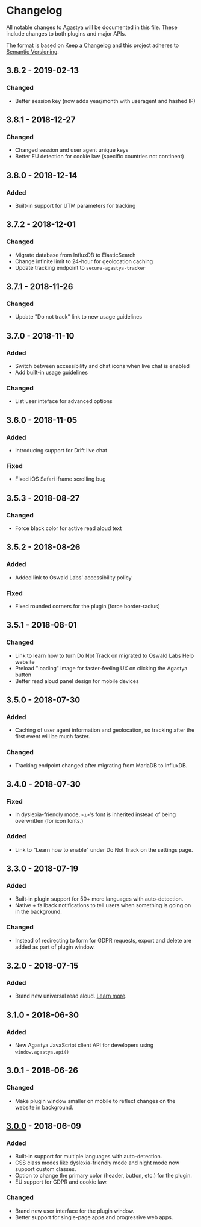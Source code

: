 # Changelog
All notable changes to Agastya will be documented in this file. These include changes to both plugins and major APIs.

The format is based on [Keep a Changelog](http://keepachangelog.com/en/1.0.0/)
and this project adheres to [Semantic Versioning](http://semver.org/spec/v2.0.0.html).

## 3.8.2 - 2019-02-13
### Changed
- Better session key (now adds year/month with useragent and hashed IP)

## 3.8.1 - 2018-12-27
### Changed
- Changed session and user agent unique keys
- Better EU detection for cookie law (specific countries not continent)

## 3.8.0 - 2018-12-14
### Added
- Built-in support for UTM parameters for tracking

## 3.7.2 - 2018-12-01
### Changed
- Migrate database from InfluxDB to ElasticSearch
- Change infinite limit to 24-hour for geolocation caching
- Update tracking endpoint to `secure-agastya-tracker`

## 3.7.1 - 2018-11-26
### Changed
- Update "Do not track" link to new usage guidelines

## 3.7.0 - 2018-11-10
### Added
- Switch between accessibility and chat icons when live chat is enabled
- Add built-in usage guidelines
### Changed
- List user inteface for advanced options

## 3.6.0 - 2018-11-05
### Added
- Introducing support for Drift live chat
### Fixed
- Fixed iOS Safari iframe scrolling bug

## 3.5.3 - 2018-08-27
### Changed
- Force black color for active read aloud text

## 3.5.2 - 2018-08-26
### Added
- Added link to Oswald Labs' accessibility policy
### Fixed
- Fixed rounded corners for the plugin (force border-radius)

## 3.5.1 - 2018-08-01
### Changed
- Link to learn how to turn Do Not Track on migrated to Oswald Labs Help website
- Preload "loading" image for faster-feeling UX on clicking the Agastya button
- Better read aloud panel design for mobile devices

## 3.5.0 - 2018-07-30
### Added
- Caching of user agent information and geolocation, so tracking after the first event will be much faster.
### Changed
- Tracking endpoint changed after migrating from MariaDB to InfluxDB.

## 3.4.0 - 2018-07-30
### Fixed
- In dyslexia-friendly mode, `<i>`'s font is inherited instead of being overwritten (for icon fonts.)
### Added
- Link to "Learn how to enable" under Do Not Track on the settings page.

## 3.3.0 - 2018-07-19
### Added
- Built-in plugin support for 50+ more languages with auto-detection.
- Native + fallback notifications to tell users when something is going on in the background.
### Changed
- Instead of redirecting to form for GDPR requests, export and delete are added as part of plugin window.

## 3.2.0 - 2018-07-15
### Added
- Brand new universal read aloud. [Learn more](https://blog.oswald.foundation/introducing-universal-screen-reader-on-agastya-827e88a67ce).

## 3.1.0 - 2018-06-30
### Added
- New Agastya JavaScript client API for developers using `window.agastya.api()`

## 3.0.1 - 2018-06-26
### Changed
- Make plugin window smaller on mobile to reflect changes on the website in background.

## [3.0.0](https://blog.oswald.foundation/introducing-the-new-agastya-privacy-first-and-universal-9a67ef66cb19) - 2018-06-09
### Added
- Built-in support for multiple languages with auto-detection.
- CSS class modes like dyslexia-friendly mode and night mode now support custom classes.
- Option to change the primary color (header, button, etc.) for the plugin.
- EU support for GDPR and cookie law.
### Changed
- Brand new user interface for the plugin window.
- Better support for single-page apps and progressive web apps.

